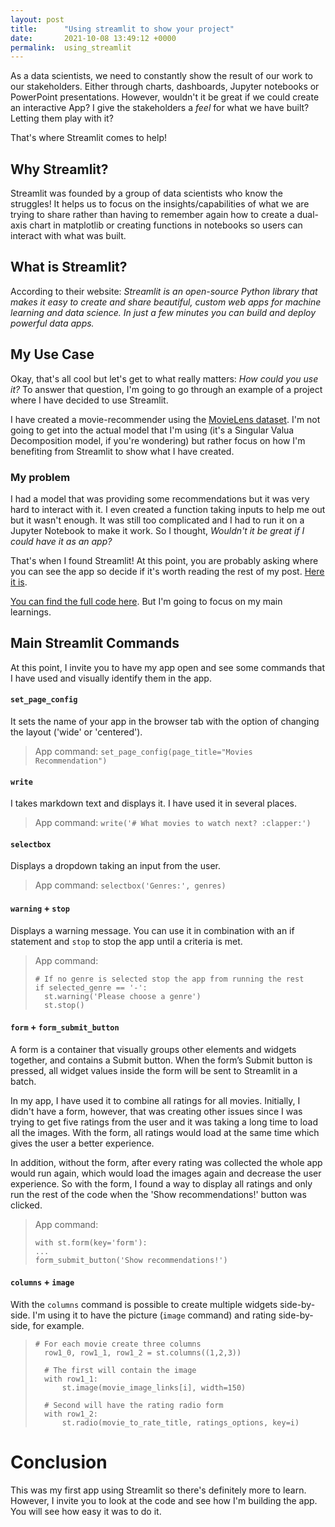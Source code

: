 ```yaml
---
layout: post
title:      "Using streamlit to show your project"
date:       2021-10-08 13:49:12 +0000
permalink:  using_streamlit
---
```


As a data scientists, we need to constantly show the result of our work to our stakeholders. Either through charts, dashboards, Jupyter notebooks or PowerPoint presentations. However, wouldn't it be great if we could create an interactive App? I give the stakeholders a _feel_ for what we have built? Letting them play with it?

That's where Streamlit comes to help! 

## Why Streamlit?
Streamlit was founded by a group of data scientists who know the struggles! It helps us to focus on the insights/capabilities of what we are trying to share rather than having to remember again how to create a dual-axis chart in matplotlib or creating functions in notebooks so users can interact with what was built.

## What is Streamlit?
According to their website: _Streamlit is an open-source Python library that makes it easy to create and share beautiful, custom web apps for machine learning and data science. In just a few minutes you can build and deploy powerful data apps._

## My Use Case
Okay, that's all cool but let's get to what really matters: _How could you use it?_
To answer that question, I'm going to go through an example of a project where I have decided to use Streamlit.

I have created a movie-recommender using the [MovieLens dataset](https://grouplens.org/datasets/movielens/). I'm not going to get into the actual model that I'm using (it's a Singular Valua Decomposition model, if you're wondering) but rather focus on how I'm benefiting from Streamlit to show what I have created.

### My problem
I had a model that was providing some recommendations but it was very hard to interact with it. I even created a function taking inputs to help me out but it wasn't enough. It was still too complicated and I had to run it on a Jupyter Notebook to make it work. So I thought, _Wouldn't it be great if I could have it as an app?_

That's when I found Streamlit! At this point, you are probably asking where you can see the app so decide if it's worth reading the rest of my post. [Here it is](https://movie-recommender-reno.herokuapp.com/).

[You can find the full code here](https://github.com/renoneto/fourth_module_project/blob/main/my_app.py). But I'm going to focus on my main learnings.

## Main Streamlit Commands
At this point, I invite you to have my app open and see some commands that I have used and visually identify them in the app.

#### `set_page_config`
It sets the name of your app in the browser tab with the option of changing the layout ('wide' or 'centered').
> App command: `set_page_config(page_title="Movies Recommendation")`

#### `write`
I takes markdown text and displays it. I have used it in several places.
> App command: `write('# What movies to watch next? :clapper:')`

#### `selectbox`
Displays a dropdown taking an input from the user.
> App command: `selectbox('Genres:', genres)`

#### `warning` + `stop`
Displays a warning message. You can use it in combination with an if statement and `stop` to stop the app until a criteria is met. 
> App command: 
> ```
> # If no genre is selected stop the app from running the rest
> if selected_genre == '-':
>	st.warning('Please choose a genre')
>	st.stop()
>	```

#### `form` + `form_submit_button`
A form is a container that visually groups other elements and widgets together, and contains a Submit button. When the form’s Submit button is pressed, all widget values inside the form will be sent to Streamlit in a batch. 

In my app, I have used it to combine all ratings for all movies. Initially, I didn't have a form, however, that was creating other issues since I was trying to get five ratings from the user and it was taking a long time to load all the images. With the form, all ratings would load at the same time which gives the user a better experience. 

In addition, without the form, after every rating was collected the whole app would run again, which would load the images again and decrease the user experience. So with the form, I found a way to display all ratings and only run the rest of the code when the 'Show recommendations!' button was clicked.
> App command:
> ```
> with st.form(key='form'):
> ...
> form_submit_button('Show recommendations!')
> ```

#### `columns` + `image`
With the `columns` command is possible to create multiple widgets side-by-side. I'm using it to have the picture (`image` command) and rating side-by-side, for example.
> ```
> # For each movie create three columns
> 	row1_0, row1_1, row1_2 = st.columns((1,2,3))
> 
> 	# The first will contain the image
> 	with row1_1:
> 		st.image(movie_image_links[i], width=150)
> 
> 	# Second will have the rating radio form
> 	with row1_2:
> 		st.radio(movie_to_rate_title, ratings_options, key=i)
> ```

# Conclusion
This was my first app using Streamlit so there's definitely more to learn. However, I invite you to look at the code and see how I'm building the app. You will see how easy it was to do it. 
